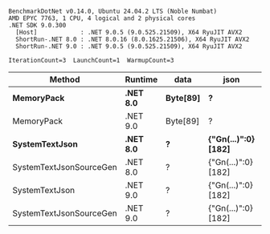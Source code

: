 ```

BenchmarkDotNet v0.14.0, Ubuntu 24.04.2 LTS (Noble Numbat)
AMD EPYC 7763, 1 CPU, 4 logical and 2 physical cores
.NET SDK 9.0.300
  [Host]            : .NET 9.0.5 (9.0.525.21509), X64 RyuJIT AVX2
  ShortRun-.NET 8.0 : .NET 8.0.16 (8.0.1625.21506), X64 RyuJIT AVX2
  ShortRun-.NET 9.0 : .NET 9.0.5 (9.0.525.21509), X64 RyuJIT AVX2

IterationCount=3  LaunchCount=1  WarmupCount=3  

```
| Method                  | Runtime  | data     | json                | Mean      | Error     | StdDev   | Min       | Max       | Gen0   | Allocated |
|------------------------ |--------- |--------- |-------------------- |----------:|----------:|---------:|----------:|----------:|-------:|----------:|
| **MemoryPack**              | **.NET 8.0** | **Byte[89]** | **?**                   |  **49.73 ns** |  **6.550 ns** | **0.359 ns** |  **49.37 ns** |  **50.09 ns** | **0.0062** |     **104 B** |
| MemoryPack              | .NET 9.0 | Byte[89] | ?                   |  42.84 ns |  8.580 ns | 0.470 ns |  42.39 ns |  43.33 ns | 0.0062 |     104 B |
| **SystemTextJson**          | **.NET 8.0** | **?**        | **{&quot;Gn(...)&quot;:0} [182]** | **989.81 ns** | **26.881 ns** | **1.473 ns** | **988.84 ns** | **991.50 ns** | **0.0057** |     **104 B** |
| SystemTextJsonSourceGen | .NET 8.0 | ?        | {&quot;Gn(...)&quot;:0} [182] | 933.50 ns | 22.914 ns | 1.256 ns | 932.39 ns | 934.86 ns | 0.0057 |     104 B |
| SystemTextJson          | .NET 9.0 | ?        | {&quot;Gn(...)&quot;:0} [182] | 936.89 ns |  3.099 ns | 0.170 ns | 936.74 ns | 937.07 ns | 0.0057 |     104 B |
| SystemTextJsonSourceGen | .NET 9.0 | ?        | {&quot;Gn(...)&quot;:0} [182] | 911.98 ns |  3.187 ns | 0.175 ns | 911.83 ns | 912.17 ns | 0.0057 |     104 B |
